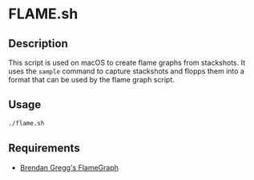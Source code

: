 # FLAME.sh

## Description

This script is used on macOS to create flame graphs from stackshots. It uses the `sample` command to capture stackshots and flopps them into a format that can be used by the flame graph script.

## Usage

```bash
./flame.sh
```

## Requirements

- [Brendan Gregg's FlameGraph](https://github.com/brendangregg/FlameGraph)
